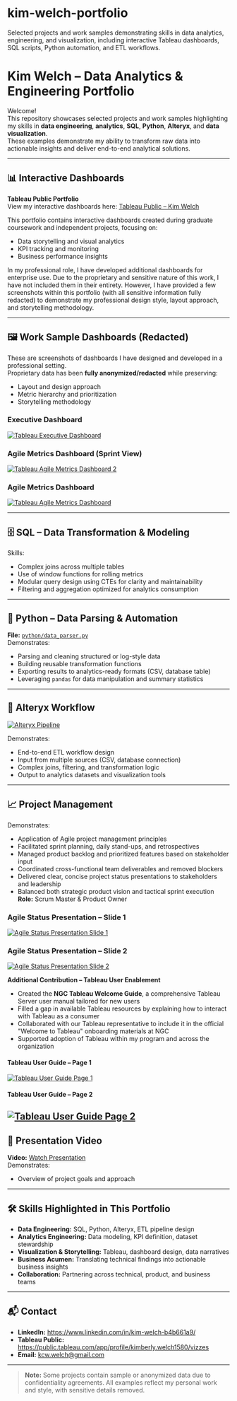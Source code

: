 # kim-welch-portfolio
Selected projects and work samples demonstrating skills in data analytics, engineering, and visualization, including interactive Tableau dashboards, SQL scripts, Python automation, and ETL workflows.


# Kim Welch – Data Analytics & Engineering Portfolio

Welcome!  
This repository showcases selected projects and work samples highlighting my skills in **data engineering**, **analytics**, **SQL**, **Python**, **Alteryx**, and **data visualization**.  
These examples demonstrate my ability to transform raw data into actionable insights and deliver end-to-end analytical solutions.

---

## 📊 Interactive Dashboards

**Tableau Public Portfolio**  
View my interactive dashboards here: [Tableau Public – Kim Welch](YOUR_TABLEAU_PUBLIC_LINK)  

This portfolio contains interactive dashboards created during graduate coursework and independent projects, focusing on:
- Data storytelling and visual analytics  
- KPI tracking and monitoring  
- Business performance insights  

In my professional role, I have developed additional dashboards for enterprise use. Due to the proprietary and sensitive nature of this work, I have not included them in their entirety. However, I have provided a few screenshots within this portfolio (with all sensitive information fully redacted) to demonstrate my professional design style, layout approach, and storytelling methodology.

---

## 🖼️ Work Sample Dashboards (Redacted)

These are screenshots of dashboards I have designed and developed in a professional setting.  
Proprietary data has been **fully anonymized/redacted** while preserving:
- Layout and design approach
- Metric hierarchy and prioritization
- Storytelling methodology

### Executive Dashboard
[![Tableau Executive Dashboard](z_resources/tableau_executive_dashboard.png)](z_resources/tableau_executive_dashboard.png)
### Agile Metrics Dashboard (Sprint View)
[![Tableau Agile Metrics Dashboard 2](z_resources/tableau_agile_metrics_dashboard2.png)](z_resources/tableau_agile_metrics_dashboard2.png)
### Agile Metrics Dashboard
[![Tableau Agile Metrics Dashboard](z_resources/tableau_agile_metrics_dashboard.png)](z_resources/tableau_agile_metrics_dashboard.png)

---

## 🗄️ SQL – Data Transformation & Modeling

Skills:
- Complex joins across multiple tables
- Use of window functions for rolling metrics
- Modular query design using CTEs for clarity and maintainability
- Filtering and aggregation optimized for analytics consumption

---

## 🐍 Python – Data Parsing & Automation

**File:** [`python/data_parser.py`](python/data_parser.py)  
Demonstrates:
- Parsing and cleaning structured or log-style data
- Building reusable transformation functions
- Exporting results to analytics-ready formats (CSV, database table)
- Leveraging `pandas` for data manipulation and summary statistics

---

## 🔄 Alteryx Workflow


[![Alteryx Pipeline](z_resources/alteryx_pipeline.png)](z_resources/alteryx_pipeline.png)
  
Demonstrates:
- End-to-end ETL workflow design
- Input from multiple sources (CSV, database connection)
- Complex joins, filtering, and transformation logic
- Output to analytics datasets and visualization tools

---

## 📈 Project Management
Demonstrates:
- Application of Agile project management principles
- Facilitated sprint planning, daily stand-ups, and retrospectives
- Managed product backlog and prioritized features based on stakeholder input
- Coordinated cross-functional team deliverables and removed blockers
- Delivered clear, concise project status presentations to stakeholders and leadership
- Balanced both strategic product vision and tactical sprint execution
**Role:** Scrum Master & Product Owner 

### Agile Status Presentation – Slide 1
[![Agile Status Presentation Slide 1](z_resources/project_management_agile_status_presentation.png)](z_resources/project_management_agile_status_presentation.png)

### Agile Status Presentation – Slide 2
[![Agile Status Presentation Slide 2](z_resources/project_management_agile_status_presentation2.png)](z_resources/project_management_agile_status_presentation2.png)

**Additional Contribution – Tableau User Enablement**  

- Created the **NGC Tableau Welcome Guide**, a comprehensive Tableau Server user manual tailored for new users
- Filled a gap in available Tableau resources by explaining how to interact with Tableau as a consumer
- Collaborated with our Tableau representative to include it in the official "Welcome to Tableau" onboarding materials at NGC
- Supported adoption of Tableau within my program and across the organization

#### Tableau User Guide – Page 1
[![Tableau User Guide Page 1](z_resources/tableau_user_guide.png)](z_resources/tableau_user_guide.png)

#### Tableau User Guide – Page 2
[![Tableau User Guide Page 2](z_resources/tableau_user_guide2.png)](z_resources/tableau_user_guide2.png)
---

## 🎥 Presentation Video

**Video:** [Watch Presentation](https://drive.google.com/file/d/1Ev-NAdraV3Zc_VkMotzLJg9o6GGAAOQK/view?usp=sharing)  
Demonstrates:
- Overview of project goals and approach

---

## 🛠️ Skills Highlighted in This Portfolio

- **Data Engineering:** SQL, Python, Alteryx, ETL pipeline design
- **Analytics Engineering:** Data modeling, KPI definition, dataset stewardship
- **Visualization & Storytelling:** Tableau, dashboard design, data narratives
- **Business Acumen:** Translating technical findings into actionable business insights
- **Collaboration:** Partnering across technical, product, and business teams

---

## 📬 Contact

- **LinkedIn:** https://www.linkedin.com/in/kim-welch-b4b661a9/
- **Tableau Public:** https://public.tableau.com/app/profile/kimberly.welch1580/vizzes
- **Email:** kcw.welch@gmail.com

---

> **Note:** Some projects contain sample or anonymized data due to confidentiality agreements. All examples reflect my personal work and style, with sensitive details removed.
